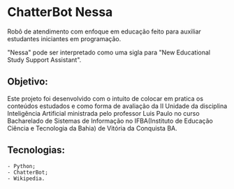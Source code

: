 # ChatterBot Nessa
Robô de atendimento com enfoque em educação feito para auxiliar estudantes iniciantes em programação.

"Nessa" pode ser interpretado como uma sigla para "New Educational Study Support Assistant".

## Objetivo:
Este projeto foi desenvolvido com o intuito de colocar em pratica os conteúdos estudados e como forma de avaliação da II Unidade da disciplina Inteligência Artificial ministrada pelo professor Luis Paulo no curso Bacharelado de Sistemas de Informação no IFBA(Instituto de Educação Ciência e Tecnologia da Bahia) de Vitória da Conquista BA.

## Tecnologias:
    - Python;
    - ChatterBot;
    - Wikipedia.
